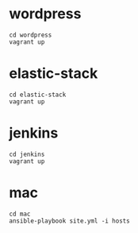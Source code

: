 # wordpress

```
cd wordpress
vagrant up
```

# elastic-stack

```
cd elastic-stack
vagrant up
```

# jenkins

```
cd jenkins
vagrant up
```

# mac

```
cd mac
ansible-playbook site.yml -i hosts
```
